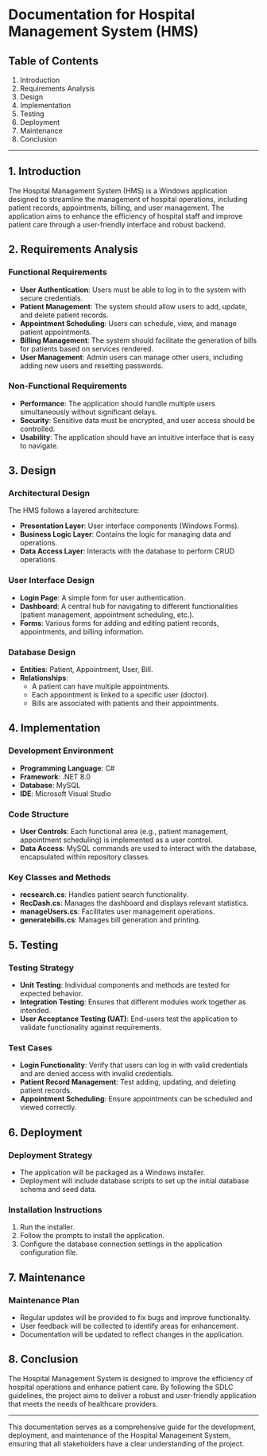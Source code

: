 # Documentation for Hospital Management System (HMS)

## Table of Contents
1. Introduction
2. Requirements Analysis
3. Design
4. Implementation
5. Testing
6. Deployment
7. Maintenance
8. Conclusion

---

## 1. Introduction
The Hospital Management System (HMS) is a Windows application designed to streamline the management of hospital operations, including patient records, appointments, billing, and user management. The application aims to enhance the efficiency of hospital staff and improve patient care through a user-friendly interface and robust backend.

## 2. Requirements Analysis
### Functional Requirements
- **User Authentication**: Users must be able to log in to the system with secure credentials.
- **Patient Management**: The system should allow users to add, update, and delete patient records.
- **Appointment Scheduling**: Users can schedule, view, and manage patient appointments.
- **Billing Management**: The system should facilitate the generation of bills for patients based on services rendered.
- **User Management**: Admin users can manage other users, including adding new users and resetting passwords.

### Non-Functional Requirements
- **Performance**: The application should handle multiple users simultaneously without significant delays.
- **Security**: Sensitive data must be encrypted, and user access should be controlled.
- **Usability**: The application should have an intuitive interface that is easy to navigate.

## 3. Design
### Architectural Design
The HMS follows a layered architecture:
- **Presentation Layer**: User interface components (Windows Forms).
- **Business Logic Layer**: Contains the logic for managing data and operations.
- **Data Access Layer**: Interacts with the database to perform CRUD operations.

### User Interface Design
- **Login Page**: A simple form for user authentication.
- **Dashboard**: A central hub for navigating to different functionalities (patient management, appointment scheduling, etc.).
- **Forms**: Various forms for adding and editing patient records, appointments, and billing information.

### Database Design
- **Entities**: Patient, Appointment, User, Bill.
- **Relationships**: 
  - A patient can have multiple appointments.
  - Each appointment is linked to a specific user (doctor).
  - Bills are associated with patients and their appointments.

## 4. Implementation
### Development Environment
- **Programming Language**: C#
- **Framework**: .NET 8.0
- **Database**: MySQL
- **IDE**: Microsoft Visual Studio

### Code Structure
- **User Controls**: Each functional area (e.g., patient management, appointment scheduling) is implemented as a user control.
- **Data Access**: MySQL commands are used to interact with the database, encapsulated within repository classes.

### Key Classes and Methods
- **recsearch.cs**: Handles patient search functionality.
- **RecDash.cs**: Manages the dashboard and displays relevant statistics.
- **manageUsers.cs**: Facilitates user management operations.
- **generatebills.cs**: Manages bill generation and printing.

## 5. Testing
### Testing Strategy
- **Unit Testing**: Individual components and methods are tested for expected behavior.
- **Integration Testing**: Ensures that different modules work together as intended.
- **User Acceptance Testing (UAT)**: End-users test the application to validate functionality against requirements.

### Test Cases
- **Login Functionality**: Verify that users can log in with valid credentials and are denied access with invalid credentials.
- **Patient Record Management**: Test adding, updating, and deleting patient records.
- **Appointment Scheduling**: Ensure appointments can be scheduled and viewed correctly.

## 6. Deployment
### Deployment Strategy
- The application will be packaged as a Windows installer.
- Deployment will include database scripts to set up the initial database schema and seed data.

### Installation Instructions
1. Run the installer.
2. Follow the prompts to install the application.
3. Configure the database connection settings in the application configuration file.

## 7. Maintenance
### Maintenance Plan
- Regular updates will be provided to fix bugs and improve functionality.
- User feedback will be collected to identify areas for enhancement.
- Documentation will be updated to reflect changes in the application.

## 8. Conclusion
The Hospital Management System is designed to improve the efficiency of hospital operations and enhance patient care. By following the SDLC guidelines, the project aims to deliver a robust and user-friendly application that meets the needs of healthcare providers.

---

This documentation serves as a comprehensive guide for the development, deployment, and maintenance of the Hospital Management System, ensuring that all stakeholders have a clear understanding of the project.